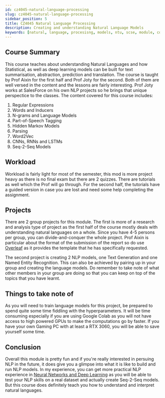 ```yaml
---
id: cz4045-natural-language-processing
slug: cz4045-natural-language-processing
sidebar_position: 5
title: CZ4045 Natural Language Processing
description: Creating and understanding Natural Language Models
keywords: [natural, language, procesisng, models, ntu, scse, module, course]
---
```


## Course Summary

This course teaches about understanding Natural Languages and how Statistical, as well as deep learning models can be built for text summarisation, abstraction, prediction and translation. The course is taught by Prof Aixin for the first half and Prof Joty for the second. Both of them are well versed in the content and the lessons are fairly interesting. Prof Joty works at SalesForce on his own NLP projects so he brings that unique perspectice to the classes. The content covered for this course includes:

1. Regular Expressions
2. Words and Inducers
3. N-grams and Language Models
4. Part-of-Speech Tagging
5. Hidden Markov Models
6. Parsing
7. Word2Vec
8. CNNs, RNNs and LSTMs
9. Seq-2-Seq Models

## Workload

Workload is fairly light for most of the semester, this mod is more project heavy as there is no final exam but there are 2 quizzes. There are tutorials as well which the Prof will go through. For the second half, the tutorials have a guided version in case you are lost and need some help completing the assignment.

## Projects

There are 2 group projects for this module. The first is more of a research and analysis type of project as the first half of the course mostly deals with understanding natural languages on a whole. Since you have 4-5 persons per group, you can divide-and-conquer the whole project. Prof Aixin is particular about the format of the submission of the report so do use [Overleaf](https://www.overleaf.com/) as it provides the template that he has specifically requested.

The second project is creating 2 NLP models, one Text Generation and one Named Entity Recognition. This can also be achieved by pairing up in your group and creating the language models. Do remember to take note of what other members in your group are doing so that you can keep on top of the topics that you have learnt.

## Things to take note of

As you will need to train language models for this project, be prepared to spend quite some time fiddling with the hyperparameters. It will be time consuming especially if you are using Google Colab as you will not have access to high powered GPUs to make the computations go by faster. If you have your own Gaming PC with at least a RTX 3060, you will be able to save yourself some time.

## Conclusion

Overall this module is pretty fun and if you're really interested in persuing NLP in the future, it does give you a glimpse into what it is like to build and run NLP models. In my experience, you can get more practical NLP experience in [Neural Networks and Deep Learning](CZ4042%20Neural%20Networks%20and%20Deep%20Learning.md) as you will be able to test your NLP skills on a real dataset and actually create Seq-2-Seq models. But this course does definitely teach you how to understand and interpret natural languages.
